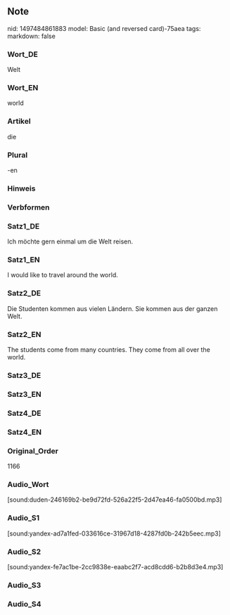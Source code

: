 ## Note
nid: 1497484861883
model: Basic (and reversed card)-75aea
tags: 
markdown: false

### Wort_DE
Welt

### Wort_EN
world

### Artikel
die

### Plural
-en

### Hinweis


### Verbformen


### Satz1_DE
Ich möchte gern einmal um die Welt reisen.

### Satz1_EN
I would like to travel around the world.

### Satz2_DE
Die Studenten kommen aus vielen Ländern. Sie kommen aus der ganzen Welt.

### Satz2_EN
The students come from many countries. They come from all over the world.

### Satz3_DE


### Satz3_EN


### Satz4_DE


### Satz4_EN


### Original_Order
1166

### Audio_Wort
[sound:duden-246169b2-be9d72fd-526a22f5-2d47ea46-fa0500bd.mp3]

### Audio_S1
[sound:yandex-ad7a1fed-033616ce-31967d18-4287fd0b-242b5eec.mp3]

### Audio_S2
[sound:yandex-fe7ac1be-2cc9838e-eaabc2f7-acd8cdd6-b2b8d3e4.mp3]

### Audio_S3


### Audio_S4

